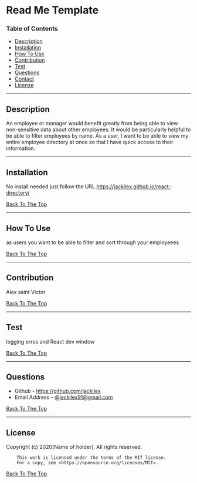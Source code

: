 # Read Me Template

### Table of Contents
- [Description](#description)
- [Installation](#how-to-use)
- [How To Use](#how-to-use)
- [Contribution](#contribution)
- [Test](#test)
- [Questions](#questions)
- [Contact](#contact)
- [License](#license)

---

## Description
An employee or manager would benefit greatly from being able to view non-sensitive data about other employees. It would be particularly helpful to be able to filter employees by name. As a user, I want to be able to view my entire employee directory at once so that I have quick access to their information.


---
## Installation
No install needed just follow the URL https://jackilex.github.io/react-directory/


[Back To The Top](#read-me-template)

---

## How To Use
as users you want to be able to filter and sort through your employeees

[Back To The Top](#read-me-template)

---
## Contribution
Alex saint Victor

[Back To The Top](#read-me-template)

---

## Test
logging erros and React dev window

[Back To The Top](#read-me-template)

---

## Questions
- Github - https://github.com/jackilex
- Email Address - @jackilex91@gmail.com

[Back To The Top](#read-me-template)

---

## License
Copyright (c) 2020[Name of holder]. All rights reserved.
        
        This work is licensed under the terms of the MIT license.  
        For a copy, see <https://opensource.org/licenses/MIT>.

[Back To The Top](#read-me-template)

